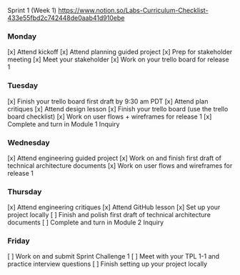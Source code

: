 Sprint 1 (Week 1)
https://www.notion.so/Labs-Curriculum-Checklist-433e55fbd2c742448de0aab41d910ebe

### Monday
[x]  Attend kickoff
[x]  Attend planning guided project
[x]  Prep for stakeholder meeting
[x]  Meet your stakeholder
[x]  Work on your trello board for release 1

### Tuesday
[x]  Finish your trello board first draft by 9:30 am PDT
[x]  Attend plan critiques
[x]  Attend design lesson
[x]  Finish your trello board (use the trello board checklist)
[x]  Work on user flows + wireframes for release 1
[x]  Complete and turn in Module 1 Inquiry

### Wednesday
[x]  Attend engineering guided project
[x]  Work on and finish first draft of technical architecture documents
[x]  Work on user flows and wireframes for release 1

### Thursday
[x]  Attend engineering critiques
[x]  Attend GitHub lesson
[x]  Set up your project locally
[ ]  Finish and polish first draft of technical architecture documents
[ ]  Complete and turn in Module 2 Inquiry

### Friday
[ ]  Work on and submit Sprint Challenge 1
[ ]  Meet with your TPL 1-1 and practice interview questions
[ ]  Finish setting up your project locally